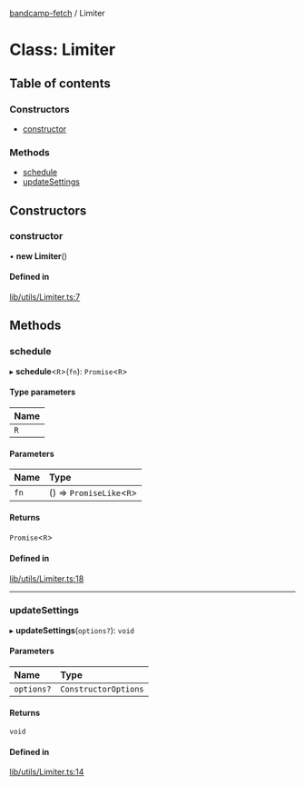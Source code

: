 [bandcamp-fetch](../README.md) / Limiter

# Class: Limiter

## Table of contents

### Constructors

- [constructor](Limiter.md#constructor)

### Methods

- [schedule](Limiter.md#schedule)
- [updateSettings](Limiter.md#updatesettings)

## Constructors

### constructor

• **new Limiter**()

#### Defined in

[lib/utils/Limiter.ts:7](https://github.com/patrickkfkan/bandcamp-fetch/blob/7815c68/src/lib/utils/Limiter.ts#L7)

## Methods

### schedule

▸ **schedule**<`R`\>(`fn`): `Promise`<`R`\>

#### Type parameters

| Name |
| :------ |
| `R` |

#### Parameters

| Name | Type |
| :------ | :------ |
| `fn` | () => `PromiseLike`<`R`\> |

#### Returns

`Promise`<`R`\>

#### Defined in

[lib/utils/Limiter.ts:18](https://github.com/patrickkfkan/bandcamp-fetch/blob/7815c68/src/lib/utils/Limiter.ts#L18)

___

### updateSettings

▸ **updateSettings**(`options?`): `void`

#### Parameters

| Name | Type |
| :------ | :------ |
| `options?` | `ConstructorOptions` |

#### Returns

`void`

#### Defined in

[lib/utils/Limiter.ts:14](https://github.com/patrickkfkan/bandcamp-fetch/blob/7815c68/src/lib/utils/Limiter.ts#L14)
